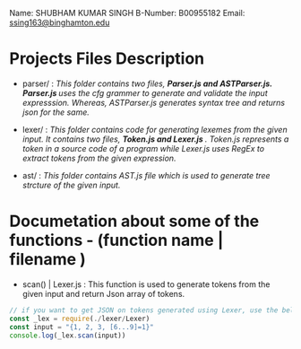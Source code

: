 Name:		SHUBHAM KUMAR SINGH
B-Number:	B00955182
Email:		ssing163@binghamton.edu

# Projects Files Description

- parser/ : <em>This folder contains two files, <strong>Parser.js and ASTParser.js. Parser.js </strong> uses the cfg grammer to generate and validate the input expresssion. Whereas, ASTParser.js generates syntax tree and returns json for the same. </em>

- lexer/ : <em>This folder contains code for generating lexemes from the given input. It contains two files, <strong>Token.js and Lexer.js </strong>. Token.js represents a token in a source code of a program while Lexer.js uses RegEx to extract tokens from the given expression. </em>

- ast/ : <em>This folder contains AST.js file which is used to generate tree strcture of the given input.</em>

# Documetation about some of the functions -  (function name | filename )

- scan() | Lexer.js : This function is used to generate tokens from the given input and return Json array of tokens. 

```js
// if you want to get JSON on tokens generated using Lexer, use the below syntax
const _lex = require(./lexer/Lexer)
const input = "{1, 2, 3, [6...9]=1}"
console.log(_lex.scan(input))
```
